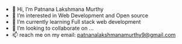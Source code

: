 - 👋 Hi, I’m Patnana Lakshmana Murthy
- 👀 I’m interested in Web Development and Open source
- 🌱 I’m currently learning Full stack web development
- 💞️ I’m looking to collaborate on ...
- 📫 reach me on my email: patnanalakshmanamurthy9@gmail.com

